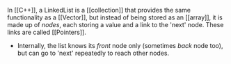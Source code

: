 In [[C++]], a LinkedList is a [[collection]] that provides the same functionality as a [[Vector]], but instead of being stored as an [[array]], it is made up of *nodes*, each storing a value and a link to the 'next' node. These links are called [[Pointers]].

- Internally, the list knows its *front* node only (sometimes *back* node too), but can go to 'next' repeatedly to reach other nodes.